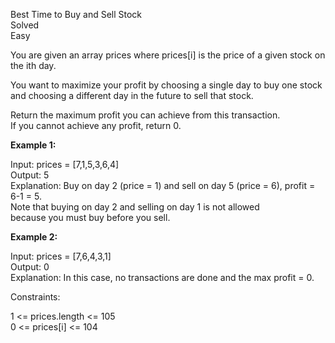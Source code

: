 Best Time to Buy and Sell Stock  
Solved  
Easy  
  
You are given an array prices where prices[i] is the price of a given stock on the ith day.  

You want to maximize your profit by choosing a single day to buy one stock  
and choosing a different day in the future to sell that stock.  

Return the maximum profit you can achieve from this transaction.  
If you cannot achieve any profit, return 0.

**Example 1:**  

Input: prices = [7,1,5,3,6,4]  
Output: 5  
Explanation: Buy on day 2 (price = 1) and sell on day 5 (price = 6), profit = 6-1 = 5.  
Note that buying on day 2 and selling on day 1 is not allowed  
because you must buy before you sell.  

**Example 2:**  

Input: prices = [7,6,4,3,1]  
Output: 0  
Explanation: In this case, no transactions are done and the max profit = 0.  
 

Constraints:  

1 <= prices.length <= 105  
0 <= prices[i] <= 104  
